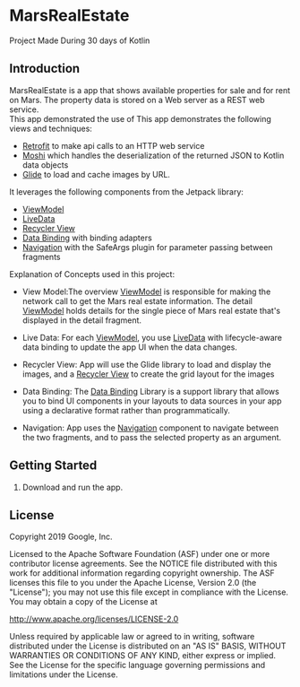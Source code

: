 MarsRealEstate
==============================

Project Made During 30 days of Kotlin

Introduction
------------

MarsRealEstate is a app that shows available properties for sale and for rent on Mars.
The property data is stored on a Web server as a REST web service.  
This app demonstrated the use of
This app demonstrates the following views and techniques:
* [Retrofit](https://square.github.io/retrofit/) to make api calls to an HTTP web service
* [Moshi](https://github.com/square/moshi) which handles the deserialization of the returned JSON to Kotlin data objects 
* [Glide](https://bumptech.github.io/glide/) to load and cache images by URL.
 
It leverages the following components from the Jetpack library:

* [ViewModel](https://developer.android.com/topic/libraries/architecture/viewmodel)
* [LiveData](https://developer.android.com/topic/libraries/architecture/livedata)
* [Recycler View](https://developer.android.com/reference/android/support/v7/widget/RecyclerView)
* [Data Binding](https://developer.android.com/topic/libraries/data-binding/) with binding adapters
* [Navigation](https://developer.android.com/topic/libraries/architecture/navigation/) with the SafeArgs plugin for parameter passing between fragments

Explanation of Concepts used in this project:

* View Model:The overview [ViewModel](https://developer.android.com/topic/libraries/architecture/viewmodel) is responsible for making the network call to get the Mars real estate information. The detail [ViewModel](https://developer.android.com/topic/libraries/architecture/viewmodel) holds details for the single piece of Mars real estate that's displayed in the detail fragment. 

* Live Data: For each [ViewModel](https://developer.android.com/topic/libraries/architecture/viewmodel), you use [LiveData](https://developer.android.com/topic/libraries/architecture/livedata) with lifecycle-aware data binding to update the app UI when the data changes.

* Recycler View: App will use the Glide library to load and display the images, and a [Recycler View](https://developer.android.com/reference/android/support/v7/widget/RecyclerView) to create the grid layout for the images

* Data Binding: The [Data Binding](https://developer.android.com/topic/libraries/data-binding/) Library is a support library that allows you to bind UI components in your layouts to data sources in your app using a declarative format rather than programmatically.

* Navigation: App uses the [Navigation](https://developer.android.com/topic/libraries/architecture/navigation/) component to navigate between the two fragments, and to pass the selected property as an argument.



Getting Started
---------------

1. Download and run the app.

License
-------

Copyright 2019 Google, Inc.

Licensed to the Apache Software Foundation (ASF) under one or more contributor
license agreements.  See the NOTICE file distributed with this work for
additional information regarding copyright ownership.  The ASF licenses this
file to you under the Apache License, Version 2.0 (the "License"); you may not
use this file except in compliance with the License.  You may obtain a copy of
the License at

  http://www.apache.org/licenses/LICENSE-2.0

Unless required by applicable law or agreed to in writing, software
distributed under the License is distributed on an "AS IS" BASIS, WITHOUT
WARRANTIES OR CONDITIONS OF ANY KIND, either express or implied.  See the
License for the specific language governing permissions and limitations under
the License.
